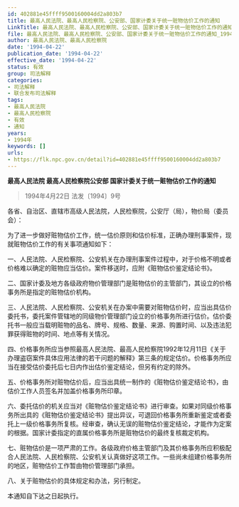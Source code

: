 ```yaml
---
id: 402881e45ffff9500160004dd2a803b7
title: 最高人民法院、最高人民检察院、公安部、国家计委关于统一赃物估价工作的通知
LinkTitle: 最高人民法院、最高人民检察院、公安部、国家计委关于统一赃物估价工作的通知（1994）
file: 最高人民法院、最高人民检察院、公安部、国家计委关于统一赃物估价工作的通知_19940422_402881e45ffff9500160004dd2a803b7.docx
author: 最高人民法院、最高人民检察院
date: '1994-04-22'
publication_date: '1994-04-22'
effective_date: '1994-04-22'
status: 有效
group: 司法解释
categories:
- 司法解释
- 联合发布司法解释
tags:
- 最高人民法院
- 最高人民检察院
- 有效
- 通知
years:
- 1994年
keywords: []
urls:
- https://flk.npc.gov.cn/detail?id=402881e45ffff9500160004dd2a803b7
---
```


**最高人民法院 最高人民检察院公安部 国家计委关于统一赃物估价工作的通知**

> 1994年4月22日 法发〔1994〕9号

各省、自治区、直辖市高级人民法院，人民检察院，公安厅（局），物价局（委员会）：

为了进一步做好赃物估价工作，统一估价原则和估价标准，正确办理刑事案件，现就赃物估价工作的有关事项通知如下：

一、人民法院、人民检察院、公安机关在办理刑事案件过程中，对于价格不明或者价格难以确定的赃物应当估价。案件移送时，应附《赃物估价鉴定结论书》。

二、国家计委及地方各级政府物价管理部门是赃物估价的主管部门，其设立的价格事务所是指定的赃物估价机构。

三、人民法院、人民检察院、公安机关在办案中需要对赃物估价时，应当出具估价委托书，委托案件管辖地的同级物价管理部门设立的价格事务所进行估价。估价委托书一般应当载明赃物的品名、牌号、规格、数量、来源、购置时间、以及违法犯罪获得赃物的时间、地点等有关情况。

四、价格事务所应当参照最高人民法院、最高人民检察院1992年12月11日《关于办理盗窃案件具体应用法律的若干问题的解释》第三条的规定估价。价格事务所应当在接受估价委托后七日内作出估价鉴定结论，但另有约定的除外。

五、价格事务所对赃物估价后，应当出具统一制作的《赃物估价鉴定结论书》，由估价工作人员签名并加盖价格事务所印章。

六、委托估价的机关应当对《赃物估价鉴定结论书》进行审查。如果对同级价格事务所出具的《赃物估价鉴定结论书》提出异议，可退回价格事务所重新鉴定或者委托上一级价格事务所复核。经审查，确认无误的赃物估价鉴定结论，才能作为定案的根据。国家计委指定的直属价格事务所是赃物估价的最终复核裁定机构。

七、赃物估价是一项严肃的工作。各级政府价格主管部门及其价格事务所应积极配合人民法院、人民检察院、公安机关认真做好这项工作。一些尚未组建价格事务所的地区，赃物估价工作暂由物价管理部门承担。

八、关于赃物估价的具体规定和办法，另行制定。

本通知自下达之日起执行。
